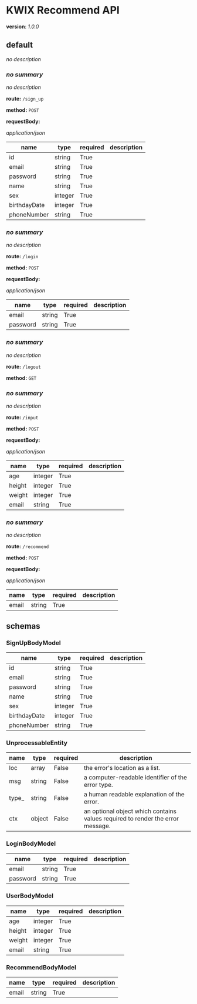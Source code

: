 # KWIX Recommend API

**version**: *1.0.0*

## default

*no description*

### *no summary*

*no description*

**route:** `/sign_up`

**method:** `POST`

**requestBody:** 

*application/json*

| name | type | required | description |
| ---- | ---- | -------- | ----------- |
| id | string | True |  |
| email | string | True |  |
| password | string | True |  |
| name | string | True |  |
| sex | integer | True |  |
| birthdayDate | integer | True |  |
| phoneNumber | string | True |  |



### *no summary*

*no description*

**route:** `/login`

**method:** `POST`

**requestBody:** 

*application/json*

| name | type | required | description |
| ---- | ---- | -------- | ----------- |
| email | string | True |  |
| password | string | True |  |



### *no summary*

*no description*

**route:** `/logout`

**method:** `GET`



### *no summary*

*no description*

**route:** `/input`

**method:** `POST`

**requestBody:** 

*application/json*

| name | type | required | description |
| ---- | ---- | -------- | ----------- |
| age | integer | True |  |
| height | integer | True |  |
| weight | integer | True |  |
| email | string | True |  |



### *no summary*

*no description*

**route:** `/recommend`

**method:** `POST`

**requestBody:** 

*application/json*

| name | type | required | description |
| ---- | ---- | -------- | ----------- |
| email | string | True |  |




## schemas

### SignUpBodyModel

| name | type | required | description |
| ---- | ---- | -------- | ----------- |
| id | string | True |  |
| email | string | True |  |
| password | string | True |  |
| name | string | True |  |
| sex | integer | True |  |
| birthdayDate | integer | True |  |
| phoneNumber | string | True |  |


### UnprocessableEntity

| name | type | required | description |
| ---- | ---- | -------- | ----------- |
| loc | array | False | the error's location as a list.  |
| msg | string | False | a computer-readable identifier of the error type. |
| type_ | string | False | a human readable explanation of the error. |
| ctx | object | False | an optional object which contains values required to render the error message. |


### LoginBodyModel

| name | type | required | description |
| ---- | ---- | -------- | ----------- |
| email | string | True |  |
| password | string | True |  |


### UserBodyModel

| name | type | required | description |
| ---- | ---- | -------- | ----------- |
| age | integer | True |  |
| height | integer | True |  |
| weight | integer | True |  |
| email | string | True |  |


### RecommendBodyModel

| name | type | required | description |
| ---- | ---- | -------- | ----------- |
| email | string | True |  |


